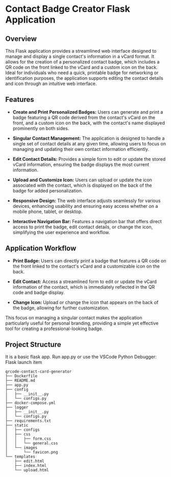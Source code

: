 # Contact Badge Creator Flask Application

## Overview

This Flask application provides a streamlined web interface designed to manage and display a single contact's information in a vCard format. It allows for the creation of a personalized contact badge, which includes a QR code on the front linked to the vCard and a custom icon on the back. Ideal for individuals who need a quick, printable badge for networking or identification purposes, the application supports editing the contact details and icon through an intuitive web interface.

## Features

- **Create and Print Personalized Badges:** Users can generate and print a badge featuring a QR code derived from the contact's vCard on the front, and a custom icon on the back, with the contact's name displayed prominently on both sides.

- **Singular Contact Management:** The application is designed to handle a single set of contact details at any given time, allowing users to focus on managing and updating their own contact information efficiently.

- **Edit Contact Details:** Provides a simple form to edit or update the stored vCard information, ensuring the badge displays the most current information.

- **Upload and Customize Icon:** Users can upload or update the icon associated with the contact, which is displayed on the back of the badge for added personalization.

- **Responsive Design:** The web interface adjusts seamlessly for various devices, enhancing usability and ensuring easy access whether on a mobile phone, tablet, or desktop.

- **Interactive Navigation Bar:** Features a navigation bar that offers direct access to print the badge, edit contact details, or change the icon, simplifying the user experience and workflow.

## Application Workflow

- **Print Badge:** Users can directly print a badge that features a QR code on the front linked to the contact's vCard and a customizable icon on the back.

- **Edit Contact:** Access a streamlined form to edit or update the vCard information of the contact, which is immediately reflected in the QR code and badge display.

- **Change Icon:** Upload or change the icon that appears on the back of the badge, allowing for further customization.

This focus on managing a singular contact makes the application particularly useful for personal branding, providing a simple yet effective tool for creating a professional-looking badge.

## Project Structure

It is a basic flask app. Run app.py or use the VSCode Python Debugger: Flask launch item

    qrcode-contact-card-generator
    ├── Dockerfile
    ├── README.md
    ├── app.py
    ├── config
    │   ├── __init__.py
    │   └── configs.py
    ├── docker-compose.yml
    ├── logger
    │   ├── __init__.py
    │   └── configs.py
    ├── requirements.txt
    ├── static
    │   ├── configs
    │   ├── css
    │   │   ├── form.css
    │   │   └── general.css
    │   └── images
    │       └── favicon.png
    └── templates
        ├── edit.html
        ├── index.html
        └── upload.html
